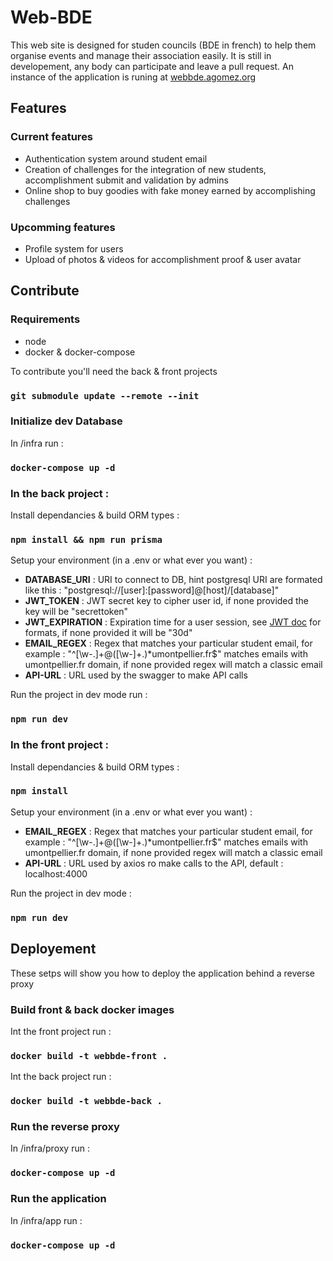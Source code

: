 # Web-BDE

This web site is designed for studen councils (BDE in french) to help them organise events and manage their association easily. It is still in developement, any body can participate and leave a pull request. An instance of the application is runing at [webbde.agomez.org](https://webbde.agomez.org)

## Features

### Current features

- Authentication system around student email
- Creation of challenges for the integration of new students, accomplishment submit and validation by admins
- Online shop to buy goodies with fake money earned by accomplishing challenges

### Upcomming features

- Profile system for users
- Upload of photos & videos for accomplishment proof & user avatar

## Contribute

### Requirements

- node
- docker & docker-compose

To contribute you'll need the back & front projects

### `git submodule update --remote --init`

### Initialize dev Database

In /infra run :

### `docker-compose up -d`

### In the back project :

Install dependancies & build ORM types :

### `npm install && npm run prisma`

Setup your environment (in a .env or what ever you want) :

- **DATABASE_URI** : URI to connect to DB, hint postgresql URI are formated like this : "postgresql://[user]:[password]@[host]/[database]"
- **JWT_TOKEN** : JWT secret key to cipher user id, if none provided the key will be "secrettoken"
- **JWT_EXPIRATION** : Expiration time for a user session, see [JWT doc](https://www.npmjs.com/package/jsonwebtoken) for formats, if none provided it will be "30d"
- **EMAIL_REGEX** : Regex that matches your particular student email, for example : "^[\w\-\.]+@([\w\-]+.)*umontpellier\.fr$" matches emails with umontpellier.fr domain, if none provided regex will match a classic email
- **API-URL** : URL used by the swagger to make API calls

Run the project in dev mode run :

### `npm run dev`

### In the front project :

Install dependancies & build ORM types :

### `npm install`

Setup your environment (in a .env or what ever you want) :

- **EMAIL_REGEX** : Regex that matches your particular student email, for example : "^[\w\-\.]+@([\w\-]+.)*umontpellier\.fr$" matches emails with umontpellier.fr domain, if none provided regex will match a classic email
- **API-URL** : URL used by axios ro make calls to the API, default : localhost:4000

Run the project in dev mode :

### `npm run dev`

## Deployement

These setps will show you how to deploy the application behind a reverse proxy

### Build front & back docker images

Int the front project run :

### `docker build -t webbde-front .`

Int the back project run :

### `docker build -t webbde-back .`

### Run the reverse proxy

In /infra/proxy run :

### `docker-compose up -d`

### Run the application

In /infra/app run :

### `docker-compose up -d`